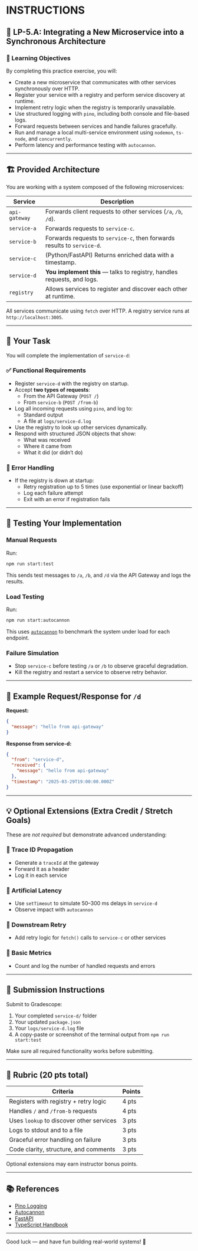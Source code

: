 # INSTRUCTIONS

## 🧩 LP-5.A: Integrating a New Microservice into a Synchronous Architecture

### 🧠 Learning Objectives

By completing this practice exercise, you will:

- Create a new microservice that communicates with other services synchronously over HTTP.
- Register your service with a registry and perform service discovery at runtime.
- Implement retry logic when the registry is temporarily unavailable.
- Use structured logging with `pino`, including both console and file-based logs.
- Forward requests between services and handle failures gracefully.
- Run and manage a local multi-service environment using `nodemon`, `ts-node`, and `concurrently`.
- Perform latency and performance testing with `autocannon`.

---

## 🏗️ Provided Architecture

You are working with a system composed of the following microservices:

| Service       | Description                                                             |
| ------------- | ----------------------------------------------------------------------- |
| `api-gateway` | Forwards client requests to other services (`/a`, `/b`, `/d`).          |
| `service-a`   | Forwards requests to `service-c`.                                       |
| `service-b`   | Forwards requests to `service-c`, then forwards results to `service-d`. |
| `service-c`   | (Python/FastAPI) Returns enriched data with a timestamp.                |
| `service-d`   | **You implement this** — talks to registry, handles requests, and logs. |
| `registry`    | Allows services to register and discover each other at runtime.         |

All services communicate using `fetch` over HTTP. A registry service runs at `http://localhost:3005`.

---

## 🎯 Your Task

You will complete the implementation of `service-d`:

### ✅ Functional Requirements

- Register `service-d` with the registry on startup.
- Accept **two types of requests**:
  - From the API Gateway (`POST /`)
  - From `service-b` (`POST /from-b`)
- Log all incoming requests using `pino`, and log to:
  - Standard output
  - A file at `logs/service-d.log`
- Use the registry to look up other services dynamically.
- Respond with structured JSON objects that show:
  - What was received
  - Where it came from
  - What it did (or didn’t do)

### 🛑 Error Handling

- If the registry is down at startup:
  - Retry registration up to 5 times (use exponential or linear backoff)
  - Log each failure attempt
  - Exit with an error if registration fails

---

## 🧪 Testing Your Implementation

### Manual Requests

Run:

```bash
npm run start:test
```

This sends test messages to `/a`, `/b`, and `/d` via the API Gateway and logs the results.

### Load Testing

Run:

```bash
npm run start:autocannon
```

This uses [`autocannon`](https://www.npmjs.com/package/autocannon) to benchmark the system under load for each endpoint.

### Failure Simulation

- Stop `service-c` before testing `/a` or `/b` to observe graceful degradation.
- Kill the registry and restart a service to observe retry behavior.

---

## 🧪 Example Request/Response for `/d`

**Request:**

```json
{
  "message": "hello from api-gateway"
}
```

**Response from service-d:**

```json
{
  "from": "service-d",
  "received": {
    "message": "hello from api-gateway"
  },
  "timestamp": "2025-03-29T19:00:00.000Z"
}
```

---

## 💡 Optional Extensions (Extra Credit / Stretch Goals)

These are *not required* but demonstrate advanced understanding:

### 🔷 Trace ID Propagation

- Generate a `traceId` at the gateway
- Forward it as a header
- Log it in each service

### 🔷 Artificial Latency

- Use `setTimeout` to simulate 50–300 ms delays in `service-d`
- Observe impact with `autocannon`

### 🔷 Downstream Retry

- Add retry logic for `fetch()` calls to `service-c` or other services

### 🔷 Basic Metrics

- Count and log the number of handled requests and errors

---

## 📝 Submission Instructions

Submit to Gradescope:

1. Your completed `service-d/` folder
2. Your updated `package.json`
3. Your `logs/service-d.log` file
4. A copy-paste or screenshot of the terminal output from `npm run start:test`

Make sure all required functionality works before submitting.

---

## 🧵 Rubric (20 pts total)

| Criteria                                 | Points |
| ---------------------------------------- | ------ |
| Registers with registry + retry logic    | 4 pts  |
| Handles `/` and `/from-b` requests       | 4 pts  |
| Uses `lookup` to discover other services | 3 pts  |
| Logs to stdout and to a file             | 3 pts  |
| Graceful error handling on failure       | 3 pts  |
| Code clarity, structure, and comments    | 3 pts  |

Optional extensions may earn instructor bonus points.

---

## 📚 References

- [Pino Logging](https://github.com/pinojs/pino)
- [Autocannon](https://www.npmjs.com/package/autocannon)
- [FastAPI](https://fastapi.tiangolo.com/)
- [TypeScript Handbook](https://www.typescriptlang.org/docs/)

---

Good luck — and have fun building real-world systems! 🚀
